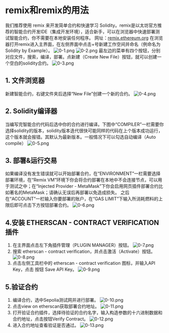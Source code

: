 # remix和remix的用法
我们推荐使用 remix 来开发简单合约和快速学习 Solidity。remix是以太坊官方推荐的智能合约开发IDE（集成开发环境），适合新手，可以在浏览器中快速部署测试智能合约，你不需要在本地安装任何程序。
网址：[remix.ethereum.org](https://remix.ethereum.org)
在浏览器打开remix进入主界面，在左侧界面中点击+号新建工作空间并命名（例命名为Solidity by Example）。
![0-1.png](./img/0-1.png)
![0-2.png](./img/0-2.png)
最左边的菜单有四个按钮，分别对应文件，搜索，编译，部署。点新建（Create New File）按钮，就可以创建一个空白的solidity合约。
![0-3.png](./img/0-3.png)

## 1. 文件浏览器
新建智能合约，右键文件夹后选择“New File”创建一个新的合约。
![0-4.png](./img/0-4.png)
## 2. Solidity编译器
当编写完智能合约代码后选中你的合约进行编译。下图中“COMPILER”一栏需要你选择solidity的版本，solidity版本迭代很快可能同样的代码在上个版本成功运行，这个版本就会报错。其默认为最新版本。一般情况下可以勾选自动编译（Auto compile）
![0-5.png](./img/0-5.png)
## 3. 部署&运行交易
如果编译没有发生错误就可以开始部署合约，在“ENVIRONMENT”一栏需要选择部署环境，在“Remix VM”环境下你会将合约部署在本地中不会连接节点，可以用于测试之中；在“Injected Provider - MetaMask”下你会启用网页插件部署合约比如著名的MetaMask；请确认无误后再部署以免造成损失。
之后在“ACCOUNT”一栏输入你要部署的账户，在“GAS LIMIT”下输入所消耗燃料的上限后即可点击下方按钮部署合约。
![0-6.png](./img/0-6.png)
## 4.安装 ETHERSCAN - CONTRACT VERIFICATION 插件
1. 在主界面点击左下角插件管理（PLUGIN MANAGER）按钮。
![0-7.png](./img/0-7.png)
2. 搜索 etherscan - contract verification，并点击激活（Activate）按钮。
![0-8.png](./img/0-8.png)
3. 点击左侧工具栏中的 etherscan - contract verification 图标，并输入API Key，点击 按钮 Save API Key。
![0-9.png](./img/0-9.png)
## 5.验证合约
1. 编译合约，选中Sepolia测试网并进行部署。
![0-10.png](./img/0-10.png)
2. 点击view on etherscan获取部署合约地址。
![0-11.png](./img/0-11.png)
3. 打开验证合约插件，选择待验证的合约名字，输入构造参数的十六进制数据和合约地址，点击按钮Verify Contract。
![0-12.png](./img/0-12.png)
4. 进入合约地址查看验证是否通过。
![0-13.png](./img/0-13.png)
